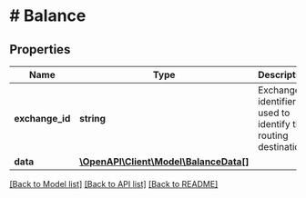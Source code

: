 # # Balance

## Properties

Name | Type | Description | Notes
------------ | ------------- | ------------- | -------------
**exchange_id** | **string** | Exchange identifier used to identify the routing destination. | [optional] 
**data** | [**\OpenAPI\Client\Model\BalanceData[]**](BalanceData.md) |  | [optional] 

[[Back to Model list]](../../README.md#documentation-for-models) [[Back to API list]](../../README.md#documentation-for-api-endpoints) [[Back to README]](../../README.md)


